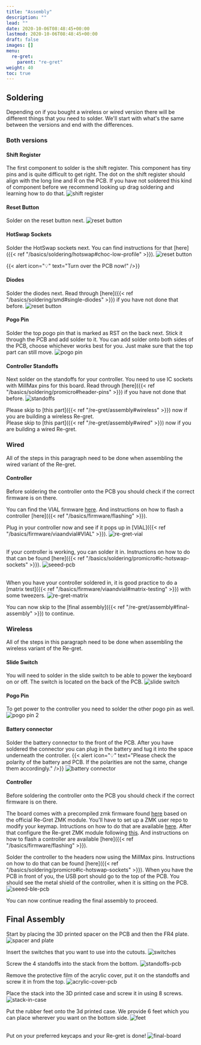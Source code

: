 ```yaml
---
title: "Assembly"
description: ""
lead: ""
date: 2020-10-06T08:48:45+00:00
lastmod: 2020-10-06T08:48:45+00:00
draft: false
images: []
menu:
  re-gret:
    parent: "re-gret"
weight: 40
toc: true
---
```


## Soldering

Depending on if you bought a wireless or wired version there will be different things that you need to solder. We'll start with what's the same between the versions and end with the differences.

### Both versions

#### Shift Register

The first component to solder is the shift register. This component has tiny pins and is quite difficult to get right. The dot on the shift register should align with the long line and R on the PCB. If you have not soldered this kind of component before we recommend looking up drag soldering and learning how to do that.
![shift register](pcb-shift-register.png)

#### Reset Button

Solder on the reset button next.
![reset button](pcb-reset.png)

#### HotSwap Sockets

Solder the HotSwap sockets next. You can find instructions for that [here]({{< ref "/basics/soldering/hotswap#choc-low-profile" >}}).
![reset button](pcb-hs-sockets.png)

{{< alert icon="💡" text="Turn over the PCB now!" />}}

#### Diodes

Solder the diodes next. Read through [here]({{< ref "/basics/soldering/smd#single-diodes" >}}) if you have not done that before.
![reset button](pcb-diodes.png)

#### Pogo Pin

Solder the top pogo pin that is marked as RST on the back next. Stick it through the PCB and add solder to it. You can add solder onto both sides of the PCB, choose whichever works best for you. Just make sure that the top part can still move.
![pogo pin](pcb-pogo.png)

#### Controller Standoffs

Next solder on the standoffs for your controller. You need to use IC sockets with MillMax pins for this board. Read through [here]({{< ref "/basics/soldering/promicro#header-pins" >}}) if you have not done that before.
![standoffs](pcb-ic-sockets.png)

Please skip to [this part]({{< ref "/re-gret/assembly#wireless" >}}) now if you are building a wireless Re-gret.
<br>Please skip to [this part]({{< ref "/re-gret/assembly#wired" >}}) now if you are building a wired Re-gret.

### Wired

All of the steps in this paragraph need to be done when assembling the wired variant of the Re-gret.

#### Controller

Before soldering the controller onto the PCB you should check if the correct firmware is on there.

You can find the VIAL firmware <a href="https://files.keeb.supply/firmware/Re-gret/" >here<a>. And instructions on how to flash a controller [here]({{< ref "/basics/firmware/flashing" >}}).

Plug in your controller now and see if it pops up in [VIAL]({{< ref "/basics/firmware/viaandvial#VIAL" >}}).
![re-gret-vial](re-gret-vial.png)

<br>If your controller is working, you can solder it in. Instructions on how to do that can be found [here]({{< ref "/basics/soldering/promicro#ic-hotswap-sockets" >}}).
![seeed-pcb](pcb-rp2040.png)

<br>When you have your controller soldered in, it is good practice to do a [matrix test]({{< ref "/basics/firmware/viaandvial#matrix-testing" >}}) with some tweezers.
![re-gret-matrix](re-gret-matrix.png)

You can now skip to the [final assembly]({{< ref "/re-gret/assembly#final-assembly" >}}) to continue.

### Wireless

All of the steps in this paragraph need to be done when assembling the wireless variant of the Re-gret.

#### Slide Switch

You will need to solder in the slide switch to be able to power the keyboard on or off. The switch is located on the back of the PCB.
![slide switch](pcb-slide.png)

#### Pogo Pin

To get power to the controller you need to solder the other pogo pin as well.
![pogo pin 2](pcb-pogo2.png)

#### Battery connector

Solder the battery connector to the front of the PCB. After you have soldered the connector you can plug in the battery and tug it into the space underneath the controller.
{{< alert icon="💡" text="Please check the polarity of the battery and PCB. If the polarities are not the same, change them accordingly." />}}
![battery connector](pcb-battery.png)

#### Controller

Before soldering the controller onto the PCB you should check if the correct firmware is on there.

The board comes with a precompiled zmk firmware found <a href="https://files.keeb.supply/firmware/Re-gret/" >here<a> based on the official Re-Gret ZMK module. You'll have to set up a ZMK user repo to modify your keymap. Intructions on how to do that are available <a href="https://zmk.dev/docs/user-setup" >here<a>. After that configure the Re-gret ZMK module following <a href="https://github.com/rschenk/zmk-keyboard-re-gret" >this<a>. And instructions on how to flash a controller are available [here]({{< ref "/basics/firmware/flashing" >}}).<br>

Solder the controller to the headers now using the MillMax pins. Instructions on how to do that can be found [here]({{< ref "/basics/soldering/promicro#ic-hotswap-sockets" >}}). When you have the PCB in front of you, the USB port should go to the top of the PCB. You should see the metal shield of the controller, when it is sitting on the PCB.
![seeed-ble-pcb](pcb-nrf.png)

You can now continue reading the final assembly to proceed.

## Final Assembly

Start by placing the 3D printed spacer on the PCB and then the FR4 plate.
![spacer and plate](pcb-stack.png)

Insert the switches that you want to use into the cutouts.
![switches](pcb-stack-switches.png)

Screw the 4 standoffs into the stack from the bottom.
![standoffs-pcb](pcb-stack-standoffs.png)

Remove the protective film of the acrylic cover, put it on the standoffs and screw it in from the top.
![acrylic-cover-pcb](pcb-stack-acryl.png)

Place the stack into the 3D printed case and screw it in using 8 screws.
![stack-in-case](pcb-stack-case.png)

Put the rubber feet onto the 3d printed case. We provide 6 feet which you can place wherever you want on the bottom side.
![feet](case-feet.png)

<br>Put on your preferred keycaps and your Re-gret is done!
![final-board](re-gret-done.png)
